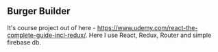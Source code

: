## Burger Builder

It's course project out of here - https://www.udemy.com/react-the-complete-guide-incl-redux/. Here I use React, Redux, Router and simple firebase db.
